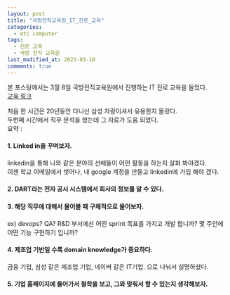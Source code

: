 ```yaml
---
layout: post
title: "국방전직교육원_IT_진로_교육"
categories:
  - etc computer
tags:
  - 진로 교육 
  - 국방 전직 교육원
last_modified_at: 2023-03-10
comments: true
---
```

본 포스팅에서는 3월 8일 국방전직교육원에서 진행하는 IT 진로 교육을 들었다.  
[교육 링크](https://www.moti.or.kr/job/participate/bsnsPrtcpDetail?KeyId=nz&boardtype=all&SearchValue=%EC%83%81%EB%8B%B4)  

처음 한 시간은 20년동안 다니신 삼성 자랑이셔서 유용한지 몰랐다.  
두번째 시간에서 직무 분석을 했는데 그 자료가 도움 되었다.  
요약 :  
#### 1. Linked in을 꾸며보자.  
linkedin을 통해 나와 같은 분야의 선배들이 어떤 활동을 하는지 살펴 봐야겠다.  
이젠 학교 이메일에서 벗어나, 내 google 계정을 만들고 linkedin에 가입 해야 겠다.  

#### 2. DART라는 전자 공시 시스템에서 회사의 정보를 알 수 있다.

#### 3. 해당 직무에 대해서 물어볼 때 구체적으로 물어보자. 
ex$)$ devops? QA? R&D 부서에선 어떤 sprint 목표를 가지고 개발 합니까? 몇 주안에 어떤 기능 구현하기 입니까?  

#### 4. 제조업 기반일 수록 domain knowledge가 중요하다.  
금융 기업, 삼성 같은 제조업 기업, 네이버 같은 IT기업. 으로 나눠서 설명하셨다.  

#### 5. 기업 홈페이지에 들어가서 철학을 보고, 그와 맞춰서 할 수 있는지 생각해보자.  
